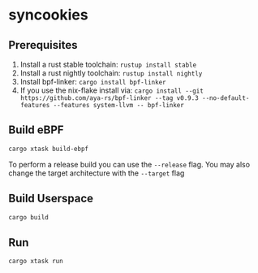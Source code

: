 # syncookies

## Prerequisites

1. Install a rust stable toolchain: `rustup install stable`
2. Install a rust nightly toolchain: `rustup install nightly`
3. Install bpf-linker: `cargo install bpf-linker`
4. If you use the nix-flake install via: `cargo install --git https://github.com/aya-rs/bpf-linker --tag v0.9.3 --no-default-features --features system-llvm -- bpf-linker`

## Build eBPF

```bash
cargo xtask build-ebpf
```

To perform a release build you can use the `--release` flag.
You may also change the target architecture with the `--target` flag

## Build Userspace

```bash
cargo build
```

## Run

```bash
cargo xtask run
```
